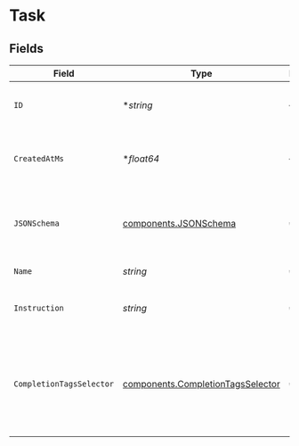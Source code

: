 # Task


## Fields

| Field                                                                                  | Type                                                                                   | Required                                                                               | Description                                                                            |
| -------------------------------------------------------------------------------------- | -------------------------------------------------------------------------------------- | -------------------------------------------------------------------------------------- | -------------------------------------------------------------------------------------- |
| `ID`                                                                                   | **string*                                                                              | :heavy_minus_sign:                                                                     | The unique identifier for this task.                                                   |
| `CreatedAtMs`                                                                          | **float64*                                                                             | :heavy_minus_sign:                                                                     | The epoch this schema was created.                                                     |
| `JSONSchema`                                                                           | [components.JSONSchema](../../models/components/jsonschema.md)                         | :heavy_check_mark:                                                                     | The schema of the task. Must be valid JSON Schema.                                     |
| `Name`                                                                                 | *string*                                                                               | :heavy_check_mark:                                                                     | The name of the task.                                                                  |
| `Instruction`                                                                          | *string*                                                                               | :heavy_check_mark:                                                                     | The instructions for this task.                                                        |
| `CompletionTagsSelector`                                                               | [components.CompletionTagsSelector](../../models/components/completiontagsselector.md) | :heavy_check_mark:                                                                     | The completion tag matching with this task i.e. surfaced as needing feedback.          |